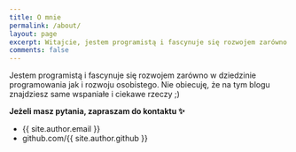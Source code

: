 ```yaml
---
title: O mnie
permalink: /about/
layout: page
excerpt: Witajcie, jestem programistą i fascynuje się rozwojem zarówno w dziedzinie programowania jak i rozwoju osobistego.
comments: false
---
```


Jestem programistą i fascynuje się rozwojem zarówno w dziedzinie programowania jak i rozwoju osobistego. Nie obiecuję, że na tym blogu znajdziesz same wspaniałe i ciekawe rzeczy ;)

**Jeżeli masz pytania, zapraszam do kontaktu ✨**
- {{ site.author.email }}
- github.com/{{ site.author.github }}
